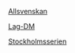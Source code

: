 [Allsvenskan](https://member.schack.se/ShowTournamentServlet?id=11856)

[Lag-DM](https://member.schack.se/ShowTournamentServlet?id=12575)

[Stockholmsserien](https://member.schack.se/ShowTournamentServlet?id=12714)